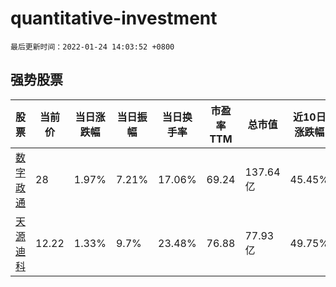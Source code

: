 # quantitative-investment

`最后更新时间：2022-01-24 14:03:52 +0800`

## 强势股票

|股票|当前价|当日涨跌幅|当日振幅|当日换手率|市盈率TTM|总市值|近10日涨跌幅|
|----|----|----|----|----|----|----|----|
|[数字政通](https://xueqiu.com/S/SZ300075)|28|1.97%|7.21%|17.06%|69.24|137.64亿|45.45%|
|[天源迪科](https://xueqiu.com/S/SZ300047)|12.22|1.33%|9.7%|23.48%|76.88|77.93亿|49.75%|
